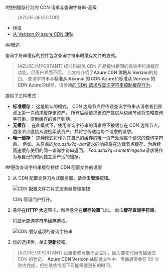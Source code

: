 <properties
    pageTitle="控制从缓存的查询字符串的请求行为的 Verizon 的 Azure CDN 特优 |Microsoft Azure"
    description="Azure CDN 查询字符串缓存的控件包含查询字符串时缓存文件的方式。"
    services="cdn"
    documentationCenter=""
    authors="camsoper"
    manager="erikre"
    editor=""/>

<tags
    ms.service="cdn"
    ms.workload="tbd"
    ms.tgt_pltfrm="na"
    ms.devlang="na"
    ms.topic="article"
    ms.date="07/28/2016"
    ms.author="casoper"/>

#<a name="controlling-caching-behavior-of-cdn-requests-with-query-strings---premium"></a>控制缓存行为的 CDN 请求与查询字符串-高级

> [AZURE.SELECTOR]
- [标准](cdn-query-string.md)
- [从 Verizon 的 azure CDN 津贴](cdn-query-string-premium.md)

##<a name="overview"></a>概述

查询字符串缓存的控件包含查询字符串时缓存文件的方式。

> [AZURE.IMPORTANT] 标准和最优 CDN 产品提供相同的查询字符串缓存功能，但用户界面不同。  此文档介绍了**Azure CDN 津贴从 Verizon**的接口。  查询字符串与**标准从 Akamai 的 CDN Azure**和**标准从 Verizon 的 CDN Azure**的缓存，请参阅[的 CDN 请求与查询字符串控制缓存行为](cdn-query-string.md)。

提供了三种模式︰

- **标准缓存**︰ 这是默认的模式。  CDN 边缘节点将传递查询字符串从请求者到原点上第一次请求缓存该资产。  所有后续请求该资产提供从边缘节点将忽略查询字符串，直到缓存的资产到期。
- **无缓存**︰ 在此模式下，使用查询字符串的请求将不被缓存在 CDN 边缘节点。  边缘节点直接从源检索该资产，并将它传递给每个请求的请求。
- **唯一缓存**︰ 这种模式将作为其自己的缓存的唯一资产处理每个请求的查询字符串。  例如，从原点的*foo.ashx?q=bar*请求的响应将在边缘节点缓存，为后续高速缓存使用的同一查询字符串返回。  *Foo.ashx?q=somethingelse*请求将作为与自己的时间独立资产活的缓存。

##<a name="changing-query-string-caching-settings-for-premium-cdn-profiles"></a>更改查询字符串缓存特优 CDN 配置文件的设置

1. 从 CDN 配置文件刀片式服务器，请单击**管理**按钮。

    ![CDN 配置文件刀片式服务器管理按钮](./media/cdn-query-string-premium/cdn-manage-btn.png)

    CDN 管理门户打开。

2. 悬停在**HTTP 大**选项卡，然后悬停在**缓存设置**飞出。  单击**缓存查询字符串**。

    将显示查询字符串缓存选项。

    ![CDN 缓存选项的查询字符串](./media/cdn-query-string-premium/cdn-query-string.png)

3. 您的选择后，单击**更新**按钮。


> [AZURE.IMPORTANT] 设置更改可能不会立即，因为要花时间传播通过 CDN 的登记。  <b>Azure CDN Verizon 从</b>配置文件中，传播通常会在 90 分钟内完成，但在某些情况下可能需要更长的时间。

